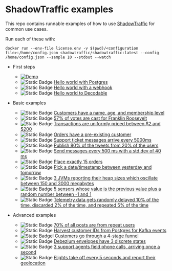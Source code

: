 # ShadowTraffic examples

This repo contains runnable examples of how to use [ShadowTraffic](http://shadowtraffic.io/) for common use cases.

Run each of these with:

```
docker run --env-file license.env -v $(pwd)/<configuration file>:/home/config.json shadowtraffic/shadowtraffic:latest --config /home/config.json --sample 10 --stdout --watch
```

- First steps

    - [![Demo](https://img.shields.io/badge/demo-%F0%9F%9A%80-%2396b939)](https://github.com/codespaces/new?machine=basicLinux32gb&repo=707805347&ref=main&devcontainer_path=.devcontainer%2Fhello-world-kafka%2Fdevcontainer.json)
    - ![Static Badge](https://img.shields.io/badge/demo-%F0%9F%9A%80-%2396b939?link=https://github.com/codespaces/new?machine=basicLinux32gb&repo=707805347&ref=main&devcontainer_path=.devcontainer%2Fhello-world-progres%2Fdevcontainer.json) [Hello world with Postgres](hello-world-postgres.json)
    - ![Static Badge](https://img.shields.io/badge/demo-%F0%9F%9A%80-%2396b939?link=https://github.com/codespaces/new?machine=basicLinux32gb&repo=707805347&ref=main&devcontainer_path=.devcontainer%2Fhello-world-webhook%2Fdevcontainer.json) [Hello world with a webhook](hello-world-webhook.json)
    - ![Static Badge](https://img.shields.io/badge/demo-%F0%9F%9A%80-%2396b939?link=https://github.com/codespaces/new?machine=basicLinux32gb&repo=707805347&ref=main&devcontainer_path=.devcontainer%2Fdecodable%2Fdevcontainer.json) [Hello world to Decodable](decodable.json)
- Basic examples
    - ![Static Badge](https://img.shields.io/badge/demo-%F0%9F%9A%80-%2396b939?link=https://github.com/codespaces/new?machine=basicLinux32gb&repo=707805347&ref=main&devcontainer_path=.devcontainer%2Fbasic-consumer%2Fdevcontainer.json) [Customers have a name, age, and membership level](basic-customer.json)
    - ![Static Badge](https://img.shields.io/badge/demo-%F0%9F%9A%80-%2396b939?link=https://github.com/codespaces/new?machine=basicLinux32gb&repo=707805347&ref=main&devcontainer_path=.devcontainer%2Fvotes%2Fdevcontainer.json) [57% of votes are cast for Franklin Roosevelt](votes.json)
    - ![Static Badge](https://img.shields.io/badge/demo-%F0%9F%9A%80-%2396b939?link=https://github.com/codespaces/new?machine=basicLinux32gb&repo=707805347&ref=main&devcontainer_path=.devcontainer%2Ftransactions%2Fdevcontainer.json) [Transactions are uniformly priced between $2 and $200](transactions.json)
    - ![Static Badge](https://img.shields.io/badge/demo-%F0%9F%9A%80-%2396b939?link=https://github.com/codespaces/new?machine=basicLinux32gb&repo=707805347&ref=main&devcontainer_path=.devcontainer%2Fcustomers-orders%2Fdevcontainer.json) [Orders have a pre-existing customer](customers-orders.json)
    - ![Static Badge](https://img.shields.io/badge/demo-%F0%9F%9A%80-%2396b939?link=https://github.com/codespaces/new?machine=basicLinux32gb&repo=707805347&ref=main&devcontainer_path=.devcontainer%2Fsupport-tickets%2Fdevcontainer.json) [Support ticket messages arrive every 5000ms](support-tickets.json)
    - ![Static Badge](https://img.shields.io/badge/demo-%F0%9F%9A%80-%2396b939?link=https://github.com/codespaces/new?machine=basicLinux32gb&repo=707805347&ref=main&devcontainer_path=.devcontainer%2Ftweets%2Fdevcontainer.json) [Publish 80% of the tweets from 20% of the users](tweets.json)
    - ![Static Badge](https://img.shields.io/badge/demo-%F0%9F%9A%80-%2396b939?link=https://github.com/codespaces/new?machine=basicLinux32gb&repo=707805347&ref=main&devcontainer_path=.devcontainer%2Fthrottle%2Fdevcontainer.json) [Send messages every 500 ms with a std dev of 40 ms](throttle.json)
    - ![Static Badge](https://img.shields.io/badge/demo-%F0%9F%9A%80-%2396b939?link=https://github.com/codespaces/new?machine=basicLinux32gb&repo=707805347&ref=main&devcontainer_path=.devcontainer%2Fexactly%2Fdevcontainer.json) [Place exactly 15 orders](exactly.json)
    - ![Static Badge](https://img.shields.io/badge/demo-%F0%9F%9A%80-%2396b939?link=https://github.com/codespaces/new?machine=basicLinux32gb&repo=707805347&ref=main&devcontainer_path=.devcontainer%2Ftime%2Fdevcontainer.json) [Pick a date/timestamp between yesterday and tomorrow](time.json)
    - ![Static Badge](https://img.shields.io/badge/demo-%F0%9F%9A%80-%2396b939?link=https://github.com/codespaces/new?machine=basicLinux32gb&repo=707805347&ref=main&devcontainer_path=.devcontainer%2Fheap-readings%2Fdevcontainer.json) [3 JVMs reporting their heap sizes which oscillate between 150 and 3000 megabytes](heap-readings.json)
    - ![Static Badge](https://img.shields.io/badge/demo-%F0%9F%9A%80-%2396b939?link=https://github.com/codespaces/new?machine=basicLinux32gb&repo=707805347&ref=main&devcontainer_path=.devcontainer%2Fsensors%2Fdevcontainer.json) [5 sensors whose value is the previous value plus a random number between -1 and 1](sensors.json)
    - ![Static Badge](https://img.shields.io/badge/demo-%F0%9F%9A%80-%2396b939?link=https://github.com/codespaces/new?machine=basicLinux32gb&repo=707805347&ref=main&devcontainer_path=.devcontainer%2Ftelemetry%2Fdevcontainer.json) [Telemetry data gets randomly delayed 10% of the time, discarded 2% of the time, and repeated 5% of the time](telemetry.json)
- Advanced examples
    - ![Static Badge](https://img.shields.io/badge/demo-%F0%9F%9A%80-%2396b939?link=https://github.com/codespaces/new?machine=basicLinux32gb&repo=707805347&ref=main&devcontainer_path=.devcontainer%2Frepeat-users%2Fdevcontainer.json) [70% of all posts are from repeat users](repeat-users.json)
    - ![Static Badge](https://img.shields.io/badge/demo-%F0%9F%9A%80-%2396b939?link=https://github.com/codespaces/new?machine=basicLinux32gb&repo=707805347&ref=main&devcontainer_path=.devcontainer%2Fcross-connection%2Fdevcontainer.json) [Harvest customer IDs from Postgres for Kafka events](cross-connection.json)
    - ![Static Badge](https://img.shields.io/badge/demo-%F0%9F%9A%80-%2396b939?link=https://github.com/codespaces/new?machine=basicLinux32gb&repo=707805347&ref=main&devcontainer_path=.devcontainer%2Ffunnel%2Fdevcontainer.json)l [Customers go through a 4-stage funnel](funnel.json)
    - ![Static Badge](https://img.shields.io/badge/demo-%F0%9F%9A%80-%2396b939?link=https://github.com/codespaces/new?machine=basicLinux32gb&repo=707805347&ref=main&devcontainer_path=.devcontainer%2Fcdc%2Fdevcontainer.json) [Debezium envelopes have 3 discrete states](cdc.json)
    - ![Static Badge](https://img.shields.io/badge/demo-%F0%9F%9A%80-%2396b939?link=https://github.com/codespaces/new?machine=basicLinux32gb&repo=707805347&ref=main&devcontainer_path=.devcontainer%2Fcall-center%2Fdevcontainer.json) [3 support agents field phone calls, arriving once a second](call-center.json)
    - ![Static Badge](https://img.shields.io/badge/demo-%F0%9F%9A%80-%2396b939?link=https://github.com/codespaces/new?machine=basicLinux32gb&repo=707805347&ref=main&devcontainer_path=.devcontainer%2Fflights%2Fdevcontainer.json) [Flights take off every 5 seconds and report their geolocation](flights.json)